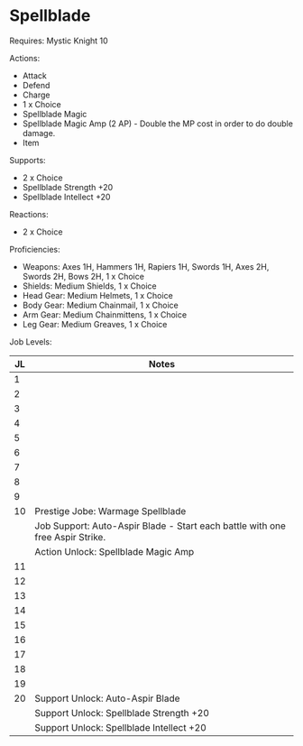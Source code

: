 # Spellblade

Requires: Mystic Knight 10

Actions:

- Attack
- Defend
- Charge
- 1 x Choice
- Spellblade Magic
- Spellblade Magic Amp (2 AP) - Double the MP cost in order to do double damage.
- Item

Supports:

- 2 x Choice
- Spellblade Strength +20
- Spellblade Intellect +20

Reactions:

- 2 x Choice

Proficiencies:

- Weapons: Axes 1H, Hammers 1H, Rapiers 1H, Swords 1H, Axes 2H, Swords 2H, Bows 2H, 1 x Choice
- Shields: Medium Shields, 1 x Choice
- Head Gear: Medium Helmets, 1 x Choice
- Body Gear: Medium Chainmail, 1 x Choice
- Arm Gear: Medium Chainmittens, 1 x Choice
- Leg Gear: Medium Greaves, 1 x Choice

Job Levels:

| JL | Notes |
| --- | --- |
| 1 | 
| 2 | 
| 3 | 
| 4 | 
| 5 | 
| 6 | 
| 7 | 
| 8 | 
| 9 | 
| 10 | Prestige Jobe: Warmage Spellblade
|    | Job Support: Auto-Aspir Blade - Start each battle with one free Aspir Strike.
|    | Action Unlock: Spellblade Magic Amp
| 11 | 
| 12 | 
| 13 | 
| 14 | 
| 15 | 
| 16 | 
| 17 | 
| 18 | 
| 19 | 
| 20 | Support Unlock: Auto-Aspir Blade
|    | Support Unlock: Spellblade Strength +20
|    | Support Unlock: Spellblade Intellect +20
